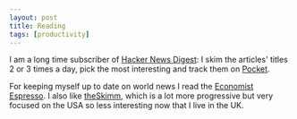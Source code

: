 ```yaml
---
layout: post
title: Reading
tags: [productivity]
---
```


I am a long time subscriber of [Hacker News Digest](https://www.hndigest.com/): I skim the articles' titles 2 or 3 times a day, pick the most interesting and track them on [Pocket](https://getpocket.com/).

For keeping myself up to date on world news I read the [Economist Espresso](https://play.google.com/store/apps/details?id=com.economist.darwin). I also like [theSkimm](https://theskimm.com/?r=e24baba2), which is a lot more progressive but very focused on the USA so less interesting now that I live in the UK.
